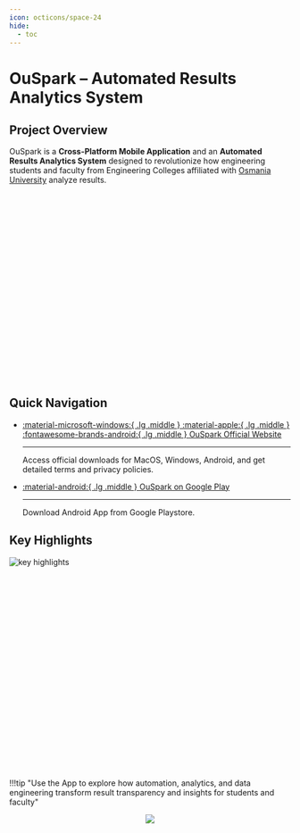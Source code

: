 ```yaml
---
icon: octicons/space-24
hide:
  - toc
---
```


# OuSpark – Automated Results Analytics System

## Project Overview

OuSpark is a **Cross-Platform Mobile Application** and an **Automated Results Analytics System** designed to revolutionize how engineering students and faculty from Engineering Colleges affiliated with [Osmania University](https://www.osmania.ac.in/) analyze results.

<!-- Rive Animation 1 -->
<div class="canvas-container">
  <canvas id="riveCanvas1"></canvas>
</div>

## Quick Navigation

<div class="grid cards" markdown>

<!-- - [![OuSpark Logo](assets/favicon.svg)](https://ouspark.vercel.app/) -->


-  [:material-microsoft-windows:{ .lg .middle } :material-apple:{ .lg .middle } :fontawesome-brands-android:{ .lg .middle }  OuSpark Official Website](https://ouspark.vercel.app/)  

    ---

    Access official downloads for MacOS, Windows, Android, and get detailed terms and privacy policies.

-  [:material-android:{ .lg .middle } OuSpark on Google Play](https://play.google.com/store/apps/details?id=com.ou.spark&pli=1)

    ---

    Download Android App from Google Playstore. 

</div>

## Key Highlights

![key highlights](assets/images/bentodesign.png)


<!-- Rive Animation 2 -->
<div class="canvas-container">
  <canvas id="riveCanvas2"></canvas>
</div>


!!!tip "Use the App to explore how automation, analytics, and data engineering transform result transparency and insights for students and faculty"

<div align="center">
<img src='https://visitor-badge.laobi.icu/badge?page_id=mohammed-khubaib.github.io/OuSpark&left_color=%231B3041&right_color=%2323C062&left_text=OuSpark%20Docs%20Visitors&format=true'>
</div>

<!-- Rive Scripts and Styling -->
<script src="https://unpkg.com/@rive-app/canvas"></script>
<script>
  function initRive(id, src) {
    const canvas = document.getElementById(id);
    function resizeCanvas() {
      const rect = canvas.getBoundingClientRect();
      canvas.width = rect.width * devicePixelRatio;
      canvas.height = rect.height * devicePixelRatio;
    }
    resizeCanvas();
    window.addEventListener('resize', resizeCanvas);
    new rive.Rive({ src: src, canvas: canvas, autoplay: true });
  }

  initRive("riveCanvas1", "assets/features.riv");
  initRive("riveCanvas2", "assets/info_animation.riv");
</script>

<style>
  .canvas-container {
    width: 100%;
    max-width: 2160px;
    aspect-ratio: 2160 / 1350;
    margin: 2rem auto;
  }
  canvas {
    width: 100%;
    height: 100%;
    display: block;
  }
</style>
